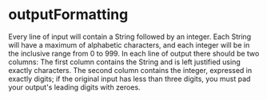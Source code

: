 # outputFormatting
Every line of input will contain a String followed by an integer. Each String will have a maximum of  alphabetic characters, and each integer will be in the inclusive range from 0 to 999. In each line of output there should be two columns: The first column contains the String and is left justified using exactly  characters. The second column contains the integer, expressed in exactly  digits; if the original input has less than three digits, you must pad your output's leading digits with zeroes.

